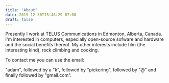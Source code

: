 ```yaml
---
title: "About"
date: 2019-12-30T15:46:29-07:00
draft: false
---
```


Presently I work at TELUS Communications in Edmonton, Alberta, Canada.
I'm interested in computers, especially open-source sofware and hardware
and the social benefits thereof. My other interests include film
(the interesting kind), rock climbing and cooking.

To contact me you can use the email:

"adam", followed by a "k", followed by "pickering",
followed by "@" and finally followed by "gmail.com".
